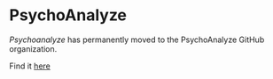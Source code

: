 # PsychoAnalyze

*Psychoanalyze* has permanently moved to the PsychoAnalyze GitHub organization.

Find it [here](https://github.com/psychoanalyze/psychoanalyze)
